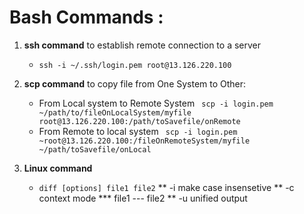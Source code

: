 # Bash Commands :

1. **ssh command** to establish remote connection to a server
   * `ssh -i ~/.ssh/login.pem root@13.126.220.100`

2. **scp command** to copy file from One System to Other:
   * From Local system to Remote System
     ` scp -i login.pem   ~/path/to/fileOnLocalSystem/myfile    root@13.126.220.100:/path/toSavefile/onRemote`
   * From Remote to local system
     ` scp -i login.pem   ~root@13.126.220.100:/fileOnRemoteSystem/myfile    ~/path/toSavefile/onLocal`
3. **Linux command**
   * `diff [options] file1 file2`
      **  -i make case insensetive
      **  -c context mode *** file1 --- file2
      **  -u unified output
